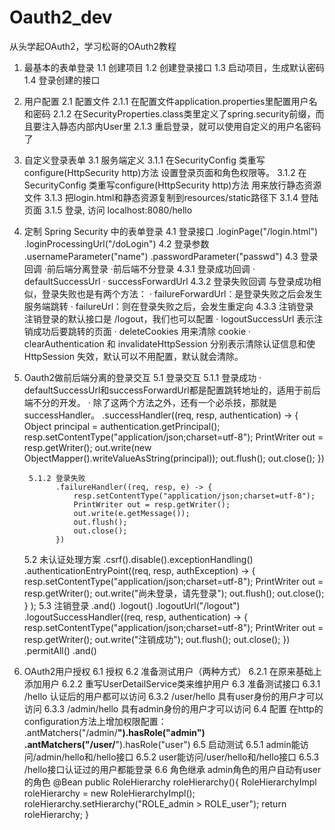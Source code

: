 # Oauth2_dev
从头学起OAuth2，学习松哥的OAuth2教程

1. 最基本的表单登录
    1.1 创建项目
    1.2 创建登录接口
    1.3 启动项目，生成默认密码
    1.4 登录创建的接口

2. 用户配置
    2.1 配置文件
        2.1.1 在配置文件application.properties里配置用户名和密码
        2.1.2 在SecurityProperties.class类里定义了spring.security前缀，而且要注入静态内部内User里
        2.1.3 重启登录，就可以使用自定义的用户名密码了
        
3. 自定义登录表单
    3.1 服务端定义
        3.1.1 在SecurityConfig 类重写configure(HttpSecurity http)方法
              设置登录页面和角色权限等。
        3.1.2 在SecurityConfig 类重写configure(HttpSecurity http)方法
              用来放行静态资源文件
        3.1.3 把login.html和静态资源复制到resources/static路径下
        3.1.4 登陆页面
        3.1.5 登录, 访问 localhost:8080/hello

4. 定制 Spring Security 中的表单登录
    4.1 登录接口
        .loginPage("/login.html")
        .loginProcessingUrl("/doLogin")
    4.2 登录参数
        .usernameParameter("name")
        .passwordParameter("passwd")
    4.3 登录回调
        ·前后端分离登录
        ·前后端不分登录
        4.3.1 登录成功回调
              · defaultSuccessUrl
              · successForwardUrl
        4.3.2 登录失败回调
              与登录成功相似，登录失败也是有两个方法：
              · failureForwardUrl：是登录失败之后会发生服务端跳转
              · failureUrl：则在登录失败之后，会发生重定向
        4.3.3 注销登录
              注销登录的默认接口是 /logout，我们也可以配置
              · logoutSuccessUrl 表示注销成功后要跳转的页面
              · deleteCookies 用来清除 cookie
              · clearAuthentication 和 invalidateHttpSession 分别表示清除认证信息和使 HttpSession 失效，默认可以不用配置，默认就会清除。
              
              
5. Oauth2做前后端分离的登录交互
    5.1 登录交互
        5.1.1 登录成功
              · defaultSuccessUrl和successForwardUrl都是配置跳转地址的，适用于前后端不分的开发。
              · 除了这两个方法之外，还有一个必杀技，那就是 successHandler。
               .successHandler((req, resp, authentication) -> {
                   Object principal = authentication.getPrincipal();
                   resp.setContentType("application/json;charset=utf-8");
                   PrintWriter out = resp.getWriter();
                   out.write(new ObjectMapper().writeValueAsString(principal));
                   out.flush();
                   out.close();
               })            
              
        5.1.2 登录失败
              .failureHandler((req, resp, e) -> {
                  resp.setContentType("application/json;charset=utf-8");
                  PrintWriter out = resp.getWriter();
                  out.write(e.getMessage());
                  out.flush();
                  out.close();
              })  
    5.2 未认证处理方案
        .csrf().disable().exceptionHandling()
        .authenticationEntryPoint((req, resp, authException) -> {
                    resp.setContentType("application/json;charset=utf-8");
                    PrintWriter out = resp.getWriter();
                    out.write("尚未登录，请先登录");
                    out.flush();
                    out.close();
                }
        );
    5.3 注销登录
        .and()
        .logout()
        .logoutUrl("/logout")
        .logoutSuccessHandler((req, resp, authentication) -> {
            resp.setContentType("application/json;charset=utf-8");
            PrintWriter out = resp.getWriter();
            out.write("注销成功");
            out.flush();
            out.close();
        })
        .permitAll()
        .and()


6. OAuth2用户授权
    6.1 授权
    6.2 准备测试用户（两种方式）
        6.2.1 在原来基础上添加用户
        6.2.2 重写UserDetailService类来维护用户
    6.3 准备测试接口
        6.3.1 /hello 认证后的用户都可以访问
        6.3.2 /user/hello 具有user身份的用户才可以访问
        6.3.3 /admin/hello 具有admin身份的用户才可以访问
    6.4 配置
        在http的configuration方法上增加权限配置：
            .antMatchers("/admin/**").hasRole("admin")
            .antMatchers("/user/**").hasRole("user")
    6.5 启动测试
        6.5.1 admin能访问/admin/hello和/hello接口
        6.5.2 user能访问/user/hello和/hello接口
        6.5.3 /hello接口认证过的用户都能登录
    6.6 角色继承
        admin角色的用户自动有user的角色
        @Bean
        public RoleHierarchy roleHierarchy(){
            RoleHierarchyImpl roleHierarchy = new RoleHierarchyImpl();
            roleHierarchy.setHierarchy("ROLE_admin > ROLE_user");
            return roleHierarchy;
        }
